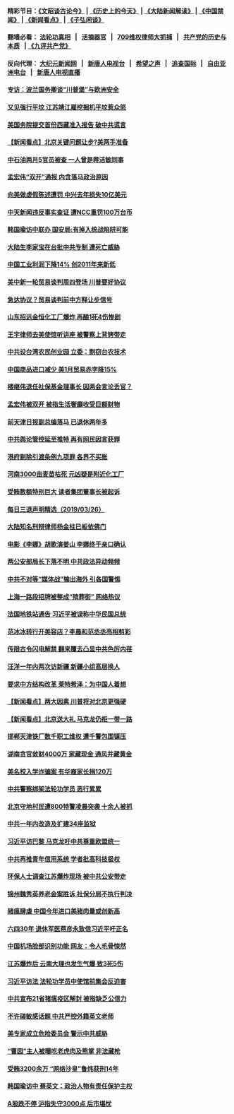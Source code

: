 #### 精彩节目：[《文昭谈古论今》](http://134.209.198.168/wenzhao) | [《历史上的今天》](http://134.209.198.168/today-in-history) | [《大陆新闻解读》](http://134.209.198.168/ntdtv-comedy) | [《中国禁闻》](http://134.209.198.168/ntdtv-news) | [《新闻看点》](http://134.209.198.168/news-insight) | [《子弘闲谈》](http://134.209.198.168/zihongxiantan/) 

  #### 翻墙必看： [法轮功真相](http://134.209.198.168:10000/videos/truth.html) &nbsp;&nbsp;|&nbsp;&nbsp; [活摘器官](http://134.209.198.168:10000/videos/res/Organs/) &nbsp;&nbsp;|&nbsp;&nbsp; [709维权律师大抓捕](http://134.209.198.168:10000/videos/709/) &nbsp;&nbsp;|&nbsp;&nbsp; [共产党的历史与本质](http://134.209.198.168:10000/videos/ccp.html) &nbsp;&nbsp;| [《九评共产党》](http://134.209.198.168:10000/videos/jiuping/) 

#### 反向代理： [大纪元新闻网](http://134.209.198.168:10080/) &nbsp;&nbsp;|&nbsp;&nbsp; [新唐人电视台](http://134.209.198.168:8000/) &nbsp;&nbsp;|&nbsp;&nbsp; [希望之声](http://134.209.198.168:8200/) &nbsp;&nbsp;|&nbsp;&nbsp; [追查国际](http://134.209.198.168:10010/) &nbsp;&nbsp;|&nbsp;&nbsp; [自由亚洲电台](http://134.209.198.168:9800/) &nbsp;&nbsp;|&nbsp;&nbsp; [新唐人电视直播](http://134.209.198.168/) 

#### [专访：波兰国务卿谈“川普堡”与欧洲安全](../pages/nsc413/n11144470.md?t=03272136) 

#### [又见强行平坟 江苏靖江雇挖掘机平坟惹众怒](../pages/nsc413/n11144162.md?t=03272136) 

#### [美国务院提交首份西藏准入报告 破中共谎言](../pages/nsc413/n11144207.md?t=03272136) 

#### [【新闻看点】北京关键问题让步?美两手准备](../pages/nsc413/n11144291.md?t=03272136) 

#### [中石油两月5官员被查 一人曾是蒋洁敏同事](../pages/nsc413/n11144423.md?t=03272136) 

#### [孟宏伟“双开”通报  内含落马政治原因](../pages/nsc413/n11144212.md?t=03272136) 

#### [向美做虚假陈述遭罚 中兴去年损失10亿美元](../pages/nsc413/n11144356.md?t=03272136) 

#### [中天新闻违反事实查证 遭NCC重罚100万台币](../pages/nsc413/n11144306.md?t=03272136) 

#### [韩国瑜访中联办 国安局:有掉入统战陷阱可能](../pages/nsc413/n11143733.md?t=03272136) 

#### [大陆生李家宝在台批中共专制 遭死亡威胁](../pages/nsc413/n11144195.md?t=03272136) 

#### [中国工业利润下降14% 创2011年来新低](../pages/nsc413/n11143885.md?t=03272136) 

#### [美中新一轮贸易谈判周四登场 川普要好协议](../pages/nsc413/n11144151.md?t=03272136) 

#### [急达协议？贸易谈判前中方释让步信号](../pages/nsc413/n11144057.md?t=03272136) 

#### [山东招远金恒化工厂爆炸 再酿1死4伤惨剧](../pages/nsc413/n11143990.md?t=03272136) 

#### [王宇律师去美使馆听讲座 被警察上背铐带走](../pages/nsc413/n11143893.md?t=03272136) 

#### [中共设台湾农民创业园 立委：剽窃台农技术](../pages/nsc413/n11143727.md?t=03272136) 

#### [中国商品进口减少 美1月贸易赤字降15%](../pages/nsc413/n11143995.md?t=03272136) 

#### [楼继伟退任社保基金理事长 因两会言论丢官？](../pages/nsc413/n11143952.md?t=03272136) 


#### [孟宏伟被双开 被指生活奢靡收受巨额财物](../pages/nsc413/n11143448.md?t=03272136) 

#### [前天津日报副总编落马 已退休两年多](../pages/nsc413/n11143071.md?t=03272136) 

#### [中共舆论管控延至推特 再有网民因言获罪](../pages/nsc413/n11142987.md?t=03272136) 

#### [港府剔除引渡条例九项罪 各界不买账](../pages/nsc413/n11142376.md?t=03272136) 

#### [河南3000亩麦苗枯死 元凶疑是附近化工厂](../pages/nsc413/n11142775.md?t=03272136) 

#### [受贿数额特别巨大 读者集团董事长被起诉](../pages/nsc413/n11142639.md?t=03272136) 

#### [每日三退声明精选（2019/03/26）](../pages/nsc413/n11142740.md?t=03272136) 

#### [大陆知名刑辩律师杨金柱已皈依佛门](../pages/nsc413/n11142549.md?t=03272136) 

#### [电影《李娜》胡歌演姜山 李娜终于亲口确认](../pages/nsc413/n11142113.md?t=03272136) 

#### [两公安部局长下落不明 中共政法异动频频](../pages/nsc413/n11142306.md?t=03272136) 

#### [中共不对等“媒体战”输出海外 引各国警惕](../pages/nsc413/n11141857.md?t=03272136) 

#### [上海一路段招牌被整成“殡葬街” 网络热议](../pages/nsc413/n11142059.md?t=03272136) 

#### [法国地铁站通告 习近平被误称中华民国总统](../pages/nsc413/n11142014.md?t=03272136) 

#### [范冰冰转行开美容店？李晨和范丞丞亮相剪彩](../pages/nsc413/n11141635.md?t=03272136) 

#### [传限古令闪电解禁 翻来覆去凸显中共色厉内荏](../pages/nsc413/n11137297.md?t=03272136) 

#### [汪洋一年内两次访新疆 新疆小组高层换人](../pages/nsc413/n11141789.md?t=03272136) 

#### [要求中方结构改革 莱特希泽：为中国人着想](../pages/nsc413/n11141984.md?t=03272136) 

#### [【新闻看点】两大因素 川普将对北京更强硬](../pages/nsc413/n11141441.md?t=03272136) 

#### [【新闻看点】北京送大礼 马克龙仍拒一带一路](../pages/nsc413/n11141442.md?t=03272136) 

#### [邯郸天津铁厂数千职工维权 遭千警包围镇压](../pages/nsc413/n11141946.md?t=03272136) 

#### [湖南贪官敛财4000万 家藏现金 通风井藏黄金](../pages/nsc413/n11141890.md?t=03272136) 

#### [美名校入学诈骗案 有华裔家长捐120万](../pages/nsc413/n11140186.md?t=03272136) 

#### [中共警察绑架法轮功学员 恶行累累](../pages/nsc413/n11141724.md?t=03272136) 

#### [北京守地村民遭800特警凌晨突袭 十余人被抓](../pages/nsc413/n11140742.md?t=03272136) 

#### [中共一年内改造及扩建34座监狱](../pages/nsc413/n11141762.md?t=03272136) 

#### [习近平访巴黎 马克龙吁中共尊重欧盟统一](../pages/nsc413/n11141400.md?t=03272136) 

#### [中共再推青年信用系统 学者批高科技极权](../pages/nsc413/n11141414.md?t=03272136) 

#### [环保人士调查江苏爆炸现场 被中共公安带走](../pages/nsc413/n11141617.md?t=03272136) 

#### [锦州魏秀英养老金案胜诉 社保分局不执行判决](../pages/nsc413/n11141304.md?t=03272136) 

#### [猪瘟肆虐 中国今年进口美猪肉量或创新高](../pages/nsc413/n11141711.md?t=03272136) 

#### [六四30年 退休军医蒋彦永致信习近平吁正名](../pages/nsc413/n11141593.md?t=03272136) 

#### [中国机场脸部识别功能 网友：令人毛骨悚然](../pages/nsc413/n11141631.md?t=03272136) 

#### [江苏爆炸后 云南大理也发生气爆 致3死5伤](../pages/nsc413/n11141435.md?t=03272136) 

#### [习近平访法 法轮功学员中使馆前集会反迫害](../pages/nsc413/n11140913.md?t=03272136) 

#### [中共宣布21省猪瘟疫区解封 被指缺乏公信力](../pages/nsc413/n11141295.md?t=03272136) 

#### [不许碰敏感话题 中共严控外籍英文老师](../pages/nsc413/n11141299.md?t=03272136) 

#### [美专家成立危险委员会 警示中共威胁](../pages/nsc413/n11141059.md?t=03272136) 

#### [“曹园”主人被曝吃老虎肉及熊掌 非法藏枪](../pages/nsc413/n11141079.md?t=03272136) 

#### [受贿3200余万 “网络沙皇”鲁炜获刑14年](../pages/nsc413/n11141031.md?t=03272136) 

#### [韩国瑜访中 蔡英文：政治人物有责任保护主权](../pages/nsc413/n11141027.md?t=03272136) 

#### [A股跌不停 沪指失守3000点 后市堪忧](../pages/nsc413/n11140740.md?t=03272136) 

